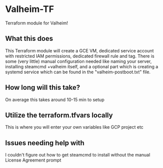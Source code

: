 # Valheim-TF
Terraform module for Valheim!

## What this does <br/>

This Terraform module will create a GCE VM, dedicated service account with restricted IAM permissions, dedicated firewall rule and tag. There is some (very little) manual configuration needed like naming your server, installing steamcmd +valheim itself, and a optional part which is creating a systemd service which can be found in the "valheim-postboot.txt" file.

## How long will this take? <br/>

On average this takes around 10-15 min to setup

## Utilize the terraform.tfvars locally <br/>

This is where you will enter your own variables like GCP project etc

## Issues needing help with <br/>

I couldn't figure out how to get steamcmd to install without the manual License Agreement prompt

